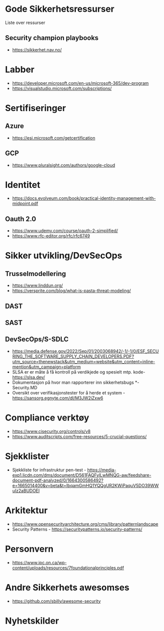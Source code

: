 # Gode Sikkerhetsressurser
Liste over ressurser 


## Security champion playbooks
* https://sikkerhet.nav.no/  


# Labber 
* https://developer.microsoft.com/en-us/microsoft-365/dev-program
* https://visualstudio.microsoft.com/subscriptions/  

# Sertifiseringer

## Azure
* https://esi.microsoft.com/getcertification

## GCP
* https://www.pluralsight.com/authors/google-cloud  

# Identitet 
* https://docs.evolveum.com/book/practical-identity-management-with-midpoint.pdf

## Oauth 2.0 
* https://www.udemy.com/course/oauth-2-simplified/  
* https://www.rfc-editor.org/rfc/rfc6749

# Sikker utvikling/DevSecOps

## Trusselmodellering
* https://www.linddun.org/  
* https://versprite.com/blog/what-is-pasta-threat-modeling/

## DAST

## SAST

## DevSecOps/S-SDLC
* https://media.defense.gov/2022/Sep/01/2003068942/-1/-1/0/ESF_SECURING_THE_SOFTWARE_SUPPLY_CHAIN_DEVELOPERS.PDF?utm_source=thenewstack&utm_medium=website&utm_content=inline-mention&utm_campaign=platform   
* SLSA er er måte å få kontroll på verdikjede og spesielt mtp. kode- https://slsa.dev/ 
* Dokumentasjon på hvor man rapporterer inn sikkerhetsbugs
*- Security.MD 
* Oversikt over verifikasjonstester for å herde et system - https://sansorg.egnyte.com/dl/M3JW2iZxw6 

# Compliance verktøy 
* https://www.cisecurity.org/controls/v8  
* https://www.auditscripts.com/free-resources/5-crucial-questions/
  
# Sjekklister 
* Sjekkliste for infrastruktur pen-test - https://media-exp1.licdn.com/dms/document/D561FAQFylLwMNQG-aw/feedshare-document-pdf-analyzed/0/1664300586492?e=1665014400&v=beta&t=IbqamGmHQ1YQQgUR2KWiPaquV5DO39WWuIz2aBUDOEI 

# Arkitektur 
* https://www.opensecurityarchitecture.org/cms/library/patternlandscape  
* Security Patterns - https://securitypatterns.io/security-patterns/ 

# Personvern
* https://www.ipc.on.ca/wp-content/uploads/resources/7foundationalprinciples.pdf  

# Andre Sikkerhets awesomses
* https://github.com/sbilly/awesome-security

# Nyhetskilder

